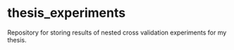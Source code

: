 # thesis_experiments
Repository for storing results of nested cross validation experiments for my thesis.
